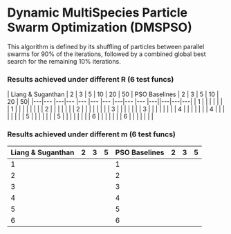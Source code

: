 # Dynamic MultiSpecies Particle Swarm Optimization (DMSPSO)

This algorithm is defined by its shuffling of particles between parallel swarms for 90% of the iterations, followed by a combined global best search for the remaining 10% iterations. 

### Results achieved under different R (6 test funcs)
| Liang & Suganthan  |  2 | 3 |  5 | 10 | 20 | 50 | PSO Baselines   | 2  | 3  | 5 | 10 | 20 | 50|
|---|--- |---|--- |--- |--- |--- |---|--- |--- |---||---|---|---|
|  1 |   |   |   |  | | | 1 | | | | | | |
|  2 |   |   |   |  | | | 2 | | | | | | |
|  3 |   |   |   |  | | | 3 | | | | | | |
|  4 |   |   |   |  | | | 4 | | | | | | |
|  5 |   |   |   |  | | | 5 | | | | | | |
|  6 |   |   |   |  | | | 6 | | | | | | |

### Results achieved under different m (6 test funcs)
| Liang & Suganthan  |  2 | 3 |  5 | PSO Baselines   | 2  | 3  | 5 |
|---                 |---|---|---|---              |---|---| ---|
|  1 |   |   |   |  1| | | |
|  2 |   |   |   |  2  | | | |
|  3 |   |   |   |  3 | | | |
|  4 |   |   |   |  4| | | |
|  5 |   |   |   |  5  | | | |
|  6 |   |   |   |  6 | | | |
